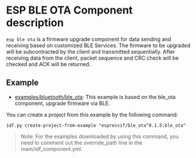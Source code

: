 # ESP BLE OTA Component description

``esp ble ota`` is a firmware upgrade component for data sending and receiving based on customized BLE Services. The firmware to be upgraded will be subcontracted by the client and transmitted sequentially. After receiving data from the client, packet sequence and CRC check will be checked and ACK will be returned.

## Example

- [examples/bluetooth/ble_ota](https://github.com/espressif/esp-iot-solution/tree/master/examples/bluetooth/ble_ota): This example is based on the ble_ota component, upgrade firmware via BLE.

You can create a project from this example by the following command:

```
idf.py create-project-from-example "espressif/ble_ota^0.1.5:ble_ota"
```

> Note: For the examples downloaded by using this command, you need to comment out the override_path line in the main/idf_component.yml.
